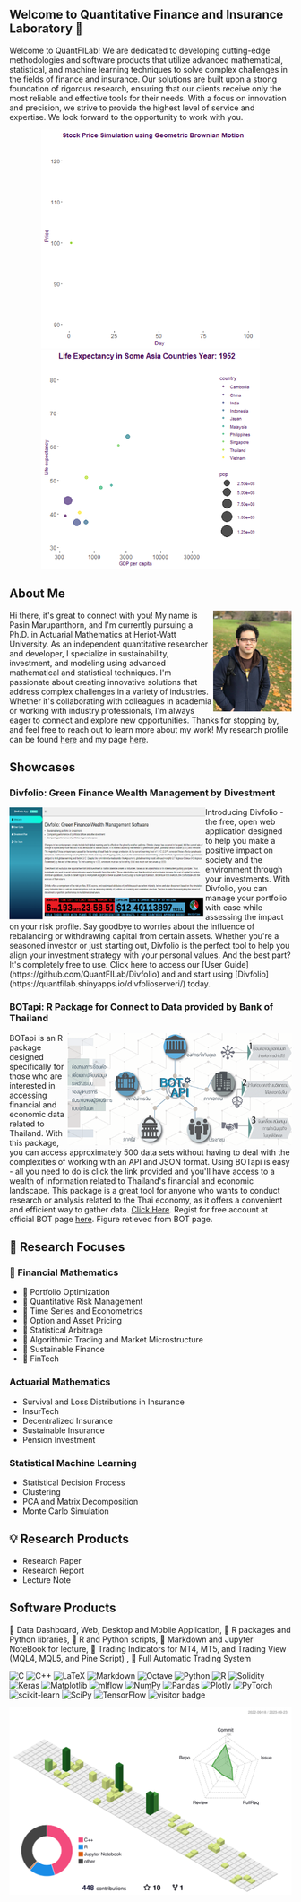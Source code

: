 ## Welcome to Quantitative Finance and Insurance Laboratory 👋

Welcome to QuantFILab! We are dedicated to developing cutting-edge methodologies and software products that utilize advanced mathematical, statistical, and machine learning techniques to solve complex challenges in the fields of finance and insurance. Our solutions are built upon a strong foundation of rigorous research, ensuring that our clients receive only the most reliable and effective tools for their needs. With a focus on innovation and precision, we strive to provide the highest level of service and expertise. We look forward to the opportunity to work with you.

<p align="center">
  <img src="https://github.com/QuantFILab/QuantFILab/blob/master/Figure/sim.gif?raw=true" width="390" height="390"/>
  <img src="https://github.com/QuantFILab/QuantFILab/blob/master/Figure/life.gif?raw=true" width="390" height="390"/>
</p>


## About Me

<img align="right" width="140" height="180" src="https://github.com/QuantFILab/QuantFILab/blob/master/Figure/Pasin.jpg?raw=true">

Hi there, it's great to connect with you! My name is Pasin Marupanthorn, and I'm currently pursuing a Ph.D. in Actuarial Mathematics at Heriot-Watt University. As an independent quantitative researcher and developer, I specialize in sustainability, investment, and modeling using advanced mathematical and statistical techniques. I'm passionate about creating innovative solutions that address complex challenges in a variety of industries. Whether it's collaborating with colleagues in academia or working with industry professionals, I'm always eager to connect and explore new opportunities. Thanks for stopping by, and feel free to reach out to learn more about my work! My research profile can be found [here](https://scholar.google.com/citations?hl=en&user=NcoXQYYAAAAJ) and my page [here](https://oporkabbb.wixsite.com/math).


## Showcases

### Divfolio: Green Finance Wealth Management by Divestment
<img align="left" src="https://github.com/QuantFILab/Divfolio/blob/main/Figures/openpage.png?raw=true" width="350" height="200"/> 
Introducing Divfolio - the free, open web application designed to help you make a positive impact on society and the environment through your investments. With Divfolio, you can manage your portfolio with ease while assessing the impact on your risk profile. Say goodbye to worries about the influence of rebalancing or withdrawing capital from certain assets. Whether you're a seasoned investor or just starting out, Divfolio is the perfect tool to help you align your investment strategy with your personal values. And the best part? It's completely free to use. Click here to access our [User Guide](https://github.com/QuantFILab/Divfolio) and   and start using [Divfolio](https://quantfilab.shinyapps.io/divfolioserveri/) today.


### BOTapi: R Package for Connect to Data provided by Bank of Thailand 

<img align="right" src="https://github.com/QuantFILab/QuantFILab/blob/master/Figure/botapi.png?raw=true" width="400" height="200"/> 

BOTapi is an R package designed specifically for those who are interested in accessing financial and economic data related to Thailand. With this package, you can access approximately 500 data sets without having to deal with the complexities of working with an API and JSON format. Using BOTapi is easy - all you need to do is click the link provided and you'll have access to a wealth of information related to Thailand's financial and economic landscape. This package is a great tool for anyone who wants to conduct research or analysis related to the Thai economy, as it offers a convenient and efficient way to gather data. [Click Here](https://github.com/QuantFILab/BOTapi). Regist for free account at official BOT page [here](https://apiportal.bot.or.th/bot/public/). Figure retieved from BOT page.


## :book: Research Focuses

### :abacus: Financial Mathematics
- :small_blue_diamond: Portfolio Optimization
- :small_blue_diamond: Quantitative Risk Management
- :small_blue_diamond: Time Series and Econometrics
- :small_blue_diamond: Option and Asset Pricing
- :small_blue_diamond: Statistical Arbitrage
- :small_blue_diamond: Algorithmic Trading and Market Microstructure
- :small_blue_diamond: Sustainable Finance
- :small_blue_diamond: FinTech

### Actuarial Mathematics
- Survival and Loss Distributions in Insurance
- InsurTech
- Decentralized Insurance
- Sustainable Insurance
- Pension Investment

### Statistical Machine Learning
-  Statistical Decision Process
-  Clustering
-  PCA and Matrix Decomposition
-  Monte Carlo Simulation

## :bulb: Research Products
-  Research Paper
-  Research Report
-  Lecture Note


## Software Products

:small_blue_diamond: Data Dashboard, Web, Desktop and Moblie Application, :small_blue_diamond: R packages and Python libraries, :small_blue_diamond: R and Python scripts, :small_blue_diamond: Markdown and Jupyter NoteBook for lecture, :small_blue_diamond: Trading Indicators for MT4, MT5, and Trading View (MQL4, MQL5, and Pine Script)
, :small_blue_diamond: Full Automatic Trading System
      

![C](https://img.shields.io/badge/c-%2300599C.svg?style=for-the-badge&logo=c&logoColor=white)
![C++](https://img.shields.io/badge/c++-%2300599C.svg?style=for-the-badge&logo=c%2B%2B&logoColor=white)
![LaTeX](https://img.shields.io/badge/latex-%23008080.svg?style=for-the-badge&logo=latex&logoColor=white)
![Markdown](https://img.shields.io/badge/markdown-%23000000.svg?style=for-the-badge&logo=markdown&logoColor=white)
![Octave](https://img.shields.io/badge/OCTAVE-darkblue?style=for-the-badge&logo=octave&logoColor=fcd683)
![Python](https://img.shields.io/badge/python-3670A0?style=for-the-badge&logo=python&logoColor=ffdd54)
![R](https://img.shields.io/badge/r-%23276DC3.svg?style=for-the-badge&logo=r&logoColor=white)
![Solidity](https://img.shields.io/badge/Solidity-%23363636.svg?style=for-the-badge&logo=solidity&logoColor=white)
![Keras](https://img.shields.io/badge/Keras-%23D00000.svg?style=for-the-badge&logo=Keras&logoColor=white)
![Matplotlib](https://img.shields.io/badge/Matplotlib-%23ffffff.svg?style=for-the-badge&logo=Matplotlib&logoColor=black)
![mlflow](https://img.shields.io/badge/mlflow-%23d9ead3.svg?style=for-the-badge&logo=numpy&logoColor=blue)
![NumPy](https://img.shields.io/badge/numpy-%23013243.svg?style=for-the-badge&logo=numpy&logoColor=white)
![Pandas](https://img.shields.io/badge/pandas-%23150458.svg?style=for-the-badge&logo=pandas&logoColor=white)
![Plotly](https://img.shields.io/badge/Plotly-%233F4F75.svg?style=for-the-badge&logo=plotly&logoColor=white)
![PyTorch](https://img.shields.io/badge/PyTorch-%23EE4C2C.svg?style=for-the-badge&logo=PyTorch&logoColor=white)
![scikit-learn](https://img.shields.io/badge/scikit--learn-%23F7931E.svg?style=for-the-badge&logo=scikit-learn&logoColor=white)
![SciPy](https://img.shields.io/badge/SciPy-%230C55A5.svg?style=for-the-badge&logo=scipy&logoColor=%white)
![TensorFlow](https://img.shields.io/badge/TensorFlow-%23FF6F00.svg?style=for-the-badge&logo=TensorFlow&logoColor=white)
![visitor badge](https://visitor-badge.glitch.me/badge?page_id=quantfilab&left_color=red&right_color=green) 

<p align="center">
  <img src="https://raw.githubusercontent.com/QuantFILab/QuantFILab/master/profile-3d-contrib/profile-green-animate.svg"/>
</p>
